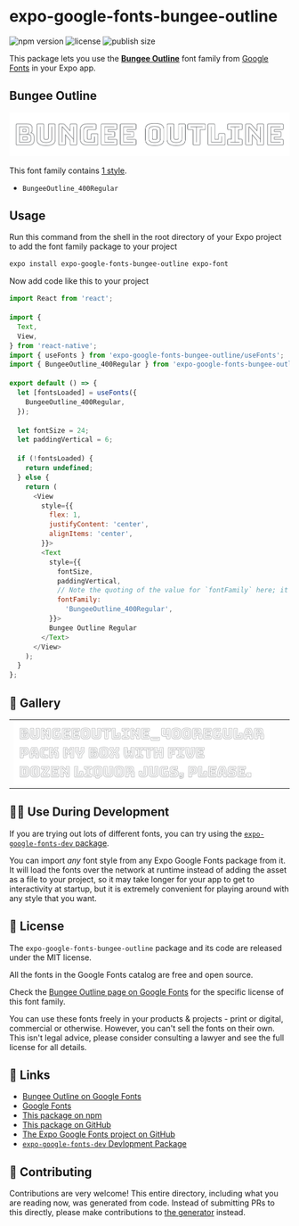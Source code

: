 # expo-google-fonts-bungee-outline

![npm version](https://flat.badgen.net/npm/v/expo-google-fonts-bungee-outline)
![license](https://flat.badgen.net/github/license/expo/google-fonts)
![publish size](https://flat.badgen.net/packagephobia/install/expo-google-fonts-bungee-outline)

This package lets you use the [**Bungee Outline**](https://fonts.google.com/specimen/Bungee+Outline) font family from [Google Fonts](https://fonts.google.com/) in your Expo app.

## Bungee Outline

![Bungee Outline](./font-family.png)

This font family contains [1 style](#-gallery).

- `BungeeOutline_400Regular`

## Usage

Run this command from the shell in the root directory of your Expo project to add the font family package to your project
```sh
expo install expo-google-fonts-bungee-outline expo-font
```

Now add code like this to your project
```js
import React from 'react';

import {
  Text,
  View,
} from 'react-native';
import { useFonts } from 'expo-google-fonts-bungee-outline/useFonts';
import { BungeeOutline_400Regular } from 'expo-google-fonts-bungee-outline/400Regular';

export default () => {
  let [fontsLoaded] = useFonts({
    BungeeOutline_400Regular,
  });

  let fontSize = 24;
  let paddingVertical = 6;

  if (!fontsLoaded) {
    return undefined;
  } else {
    return (
      <View
        style={{
          flex: 1,
          justifyContent: 'center',
          alignItems: 'center',
        }}>
        <Text
          style={{
            fontSize,
            paddingVertical,
            // Note the quoting of the value for `fontFamily` here; it expects a string!
            fontFamily:
              'BungeeOutline_400Regular',
          }}>
          Bungee Outline Regular
        </Text>
      </View>
    );
  }
};

```

## 🔡 Gallery


||||
|-|-|-|
|![BungeeOutline_400Regular](.//400Regular/BungeeOutline_400Regular.ttf.png)||||


## 👩‍💻 Use During Development

If you are trying out lots of different fonts, you can try using the [`expo-google-fonts-dev` package](https://github.com/freeboub/google-fonts/tree/master/font-packages/dev#readme).

You can import *any* font style from any Expo Google Fonts package from it. It will load the fonts
over the network at runtime instead of adding the asset as a file to your project, so it may take longer
for your app to get to interactivity at startup, but it is extremely convenient
for playing around with any style that you want.

## 📖 License

The `expo-google-fonts-bungee-outline` package and its code are released under the MIT license.

All the fonts in the Google Fonts catalog are free and open source.

Check the [Bungee Outline page on Google Fonts](https://fonts.google.com/specimen/Bungee+Outline) for the specific license of this font family.

You can use these fonts freely in your products & projects - print or digital, commercial or otherwise. However, you can't sell the fonts on their own. This isn't legal advice, please consider consulting a lawyer and see the full license for all details.

## 🔗 Links

- [Bungee Outline on Google Fonts](https://fonts.google.com/specimen/Bungee+Outline)
- [Google Fonts](https://fonts.google.com/)
- [This package on npm](https://www.npmjs.com/package/expo-google-fonts-bungee-outline)
- [This package on GitHub](https://github.com/freeboub/google-fonts/tree/master/font-packages/bungee-outline)
- [The Expo Google Fonts project on GitHub](https://github.com/freeboub/google-fonts)
- [`expo-google-fonts-dev` Devlopment Package](https://github.com/freeboub/google-fonts/tree/master/font-packages/dev)

## 🤝 Contributing

Contributions are very welcome! This entire directory, including what you are reading now, was generated from code. Instead of submitting PRs to this directly, please make contributions to [the generator](https://github.com/freeboub/google-fonts/tree/master/packages/generator) instead.
